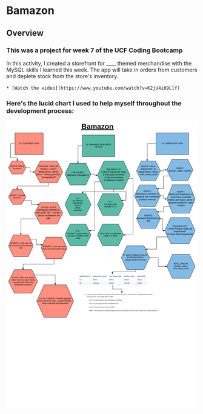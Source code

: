 # Bamazon

## Overview

### This was a project for week 7 of the UCF Coding Bootcamp

In this activity, I created a storefront for ____ themed merchandise with the MySQL skills I learned this week. The app will take in orders from customers and deplete stock from the store's inventory. 

```
* [Watch the video](https://www.youtube.com/watch?v=K2jU4i69LlY)
```

### Here's the lucid chart I used to help myself throughout the development process:
![lucidchart](https://github.com/shivjisakina/Bamazon/blob/master/assets/images/bamazon.png)
